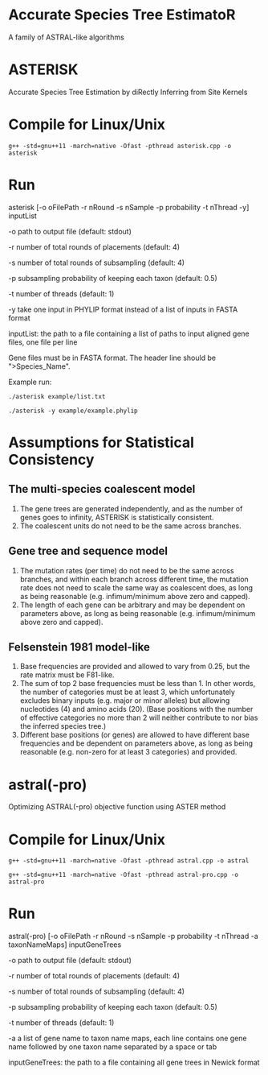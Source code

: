 # Accurate Species Tree EstimatoR
A family of ASTRAL-like algorithms

# ASTERISK
Accurate Species Tree Estimation by diRectly Inferring from Site Kernels

# Compile for Linux/Unix
`g++ -std=gnu++11 -march=native -Ofast -pthread asterisk.cpp -o asterisk`

# Run
asterisk [-o oFilePath -r nRound -s nSample -p probability -t nThread -y] inputList

-o  path to output file (default: stdout)

-r  number of total rounds of placements (default: 4)

-s  number of total rounds of subsampling (default: 4)

-p  subsampling probability of keeping each taxon (default: 0.5)

-t  number of threads (default: 1)

-y  take one input in PHYLIP format instead of a list of inputs in FASTA format 

inputList: the path to a file containing a list of paths to input aligned gene files, one file per line

Gene files must be in FASTA format. The header line should be ">Species_Name".

Example run:

`./asterisk example/list.txt`

`./asterisk -y example/example.phylip`

# Assumptions for Statistical Consistency
## The multi-species coalescent model
1. The gene trees are generated independently, and as the number of genes goes to infinity, ASTERISK is statistically consistent.
2. The coalescent units do not need to be the same across branches.

## Gene tree and sequence model
1. The mutation rates (per time) do not need to be the same across branches, and within each branch across different time, the mutation rate does not need to scale the same way as coalescent does, as long as being reasonable (e.g. infimum/minimum above zero and capped).
2. The length of each gene can be arbitrary and may be dependent on parameters above, as long as being reasonable (e.g. infimum/minimum above zero and capped).

## Felsenstein 1981 model-like
1. Base frequencies are provided and allowed to vary from 0.25, but the rate matrix must be F81-like.
2. The sum of top 2 base frequencies must be less than 1. In other words, the number of categories must be at least 3, which unfortunately excludes binary inputs (e.g. major or minor alleles) but allowing nucleotides (4) and amino acids (20). (Base positions with the number of effective categories no more than 2 will neither contribute to nor bias the inferred species tree.)
3. Different base positions (or genes) are allowed to have different base frequencies and be dependent on parameters above, as long as being reasonable (e.g. non-zero for at least 3 categories) and provided.


# astral(-pro)
Optimizing ASTRAL(-pro) objective function using ASTER method

# Compile for Linux/Unix
`g++ -std=gnu++11 -march=native -Ofast -pthread astral.cpp -o astral`

`g++ -std=gnu++11 -march=native -Ofast -pthread astral-pro.cpp -o astral-pro`

# Run
astral(-pro) [-o oFilePath -r nRound -s nSample -p probability -t nThread -a taxonNameMaps] inputGeneTrees

-o  path to output file (default: stdout)

-r  number of total rounds of placements (default: 4)

-s  number of total rounds of subsampling (default: 4)

-p  subsampling probability of keeping each taxon (default: 0.5)

-t  number of threads (default: 1)

-a  a list of gene name to taxon name maps, each line contains one gene name followed by one taxon name separated by a space or tab 

inputGeneTrees: the path to a file containing all gene trees in Newick format

